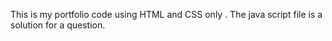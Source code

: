 This is my portfolio code using HTML and CSS only . 
The java script file is a solution for a question.

